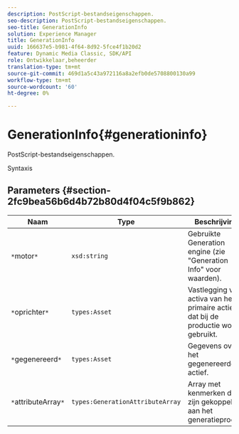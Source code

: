 ```yaml
---
description: PostScript-bestandseigenschappen.
seo-description: PostScript-bestandseigenschappen.
seo-title: GenerationInfo
solution: Experience Manager
title: GenerationInfo
uuid: 166637e5-b981-4f64-8d92-5fce4f1b20d2
feature: Dynamic Media Classic, SDK/API
role: Ontwikkelaar,beheerder
translation-type: tm+mt
source-git-commit: 469d1a5c43a972116a8a2efb0de5708800130a99
workflow-type: tm+mt
source-wordcount: '60'
ht-degree: 0%

---
```



# GenerationInfo{#generationinfo}

PostScript-bestandseigenschappen.

Syntaxis

## Parameters {#section-2fc9bea56b6d4b72b80d4f04c5f9b862}

| Naam | Type | Beschrijving |
|---|---|---|
| `*`motor`*` | `xsd:string` | Gebruikte Generation engine (zie &quot;Generation Info&quot; voor waarden). |
| `*`oprichter`*` | `types:Asset` | Vastlegging van activa van het primaire actief dat bij de productie wordt gebruikt. |
| `*`gegenereerd`*` | `types:Asset` | Gegevens over het gegenereerde actief. |
| `*`attributeArray`*` | `types:GenerationAttributeArray` | Array met kenmerken die zijn gekoppeld aan het generatieproces. |

